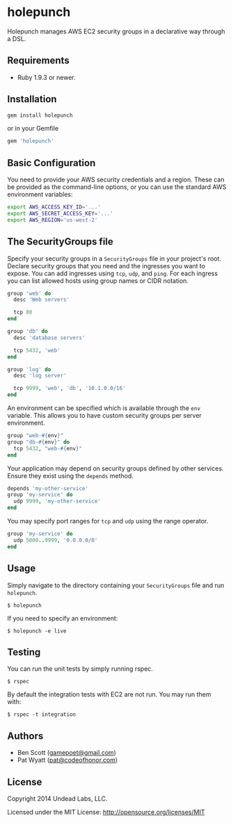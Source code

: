 # holepunch

Holepunch manages AWS EC2 security groups in a declarative way through a DSL.

## Requirements

- Ruby 1.9.3 or newer.

## Installation

```bash
gem install holepunch
```

or in your Gemfile

```ruby
gem 'holepunch'
```

## Basic Configuration

You need to provide your AWS security credentials and a region. These can be
provided as the command-line options, or you can use the standard AWS
environment variables:

```bash
export AWS_ACCESS_KEY_ID='...'
export AWS_SECRET_ACCESS_KEY='...'
export AWS_REGION='us-west-2'
```

## The SecurityGroups file

Specify your security groups in a `SecurityGroups` file in your project's root.
Declare security groups that you need and the ingresses you want to expose. You
can add ingresses using `tcp`, `udp`, and `ping`. For each ingress you can list
allowed hosts using group names or CIDR notation.

```ruby
group 'web' do
  desc 'Web servers'

  tcp 80
end

group 'db' do
  desc 'database servers'

  tcp 5432, 'web'
end

group 'log' do
  desc 'log server'

  tcp 9999, 'web', 'db', '10.1.0.0/16'
end
```

An environment can be specified which is available through the `env` variable.
This allows you to have custom security groups per server environment.

```ruby
group "web-#{env}"
group "db-#{env}" do
  tcp 5432, "web-#{env}"
end
```

Your application may depend on security groups defined by other services. Ensure
they exist using the `depends` method.

```ruby
depends 'my-other-service'
group 'my-service' do
  udp 9999, 'my-other-service'
end
```

You may specify port ranges for `tcp` and `udp` using the range operator.

```ruby
group 'my-service' do
  udp 5000..9999, '0.0.0.0/0'
end
```

## Usage

Simply navigate to the directory containing your `SecurityGroups` file and run `holepunch`.

```
$ holepunch
```

If you need to specify an environment:

```
$ holepunch -e live
```

## Testing

You can run the unit tests by simply running rspec.

```
$ rspec
```

By default the integration tests with EC2 are not run. You may run them with:

```
$ rspec -t integration
```

## Authors

- Ben Scott (gamepoet@gmail.com)
- Pat Wyatt (pat@codeofhonor.com)

## License

Copyright 2014 Undead Labs, LLC.

Licensed under the MIT License: http://opensource.org/licenses/MIT
